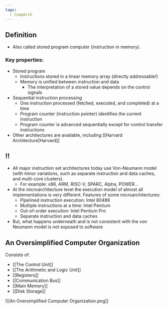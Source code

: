 ```yaml
---
tags:
  - CompArch
---
```

## Definition
- Also called stored program computer (instruction in memory). 
### Key properties:
- Stored program
	- Instructions stored in a linear memory array (directly addressable!)
	- Memory is unified between instruction and data
		- The interpretation of a stored value depends on the control signals
- Sequential instruction processing
	- One instruction processed (fetched, executed, and completed) at a time
	- Program counter (instruction pointer) identifies the current instruction
	- Program counter is advanced sequentially except for control transfer instructions
- Other architectures are available, including [[Harvard Architecture|Harvard]]
## !!
- All major instruction set architectures today use Von-Neumann model (with minor variations, such as separate instruction and data caches, and multi-core clusters). 
	- For example: x86, ARM, RISC-V, SPARC, Alpha, POWER...
- At the microarchitecture level the execution model of almost all implementations is very different. Features of some microarchitectures: 
	- Pipelined instruction execution: Intel 80486
	- Multiple instructions at a time: Intel Pentium
	- Out-of-order execution: Intel Pentium Pro
	- Separate instruction and data caches 
- But, what happens underneath and is not consistent with the von Neumann model is not exposed to software 
## An Oversimplified Computer Organization
Consists of:
- [[The Control Unit]]
- [[The Arithmetic and Logic Unit]]
- [[Registers]]
- [[Communication Bus]]
- [[Main Memory]]
- [[Disk Storage]]

![[An Oversimplified Computer Organization.png]]

